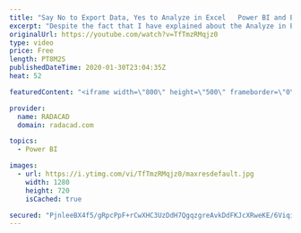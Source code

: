 ```yaml
---
title: "Say No to Export Data, Yes to Analyze in Excel   Power BI and Excel Can Talk"
excerpt: "Despite the fact that I have explained about the Analyze in Excel feature in Power BI before, still, I hear and see many users are using the Export data option in Power BI much more. In this video, I am explaining what is the difference and why it is better to use Analyze in Excel rather than exporting"
originalUrl: https://youtube.com/watch?v=TfTmzRMqjz0
type: video
price: Free
length: PT8M2S
publishedDateTime: 2020-01-30T23:04:35Z
heat: 52

featuredContent: "<iframe width=\"800\" height=\"500\" frameborder=\"0\" src=\"https://www.youtube.com/embed/TfTmzRMqjz0\" allow=\"accelerometer; autoplay; encrypted-media; gyroscope; picture-in-picture\" allowfullscreen></iframe>"

provider:
  name: RADACAD
  domain: radacad.com

topics:
  - Power BI

images:
  - url: https://i.ytimg.com/vi/TfTmzRMqjz0/maxresdefault.jpg
    width: 1280
    height: 720
    isCached: true

secured: "PjnleeBX4f5/gRpcPpF+rCwXHC3UzDdH7QgqzgreAvkDdFKJcXRweKE/6ViqistQsQGTi5hC62J7N/irBbj+xQ2cSOwS+zF2pFXxHQJXNt6dLJNAO2x4xVJIO8qc9xkG9wKzjG9TFOLVIwfVmBq1mor3h1Oqg5ANgi7eX5PJNcs1dz/wGdtiWKSZC9HLNg0Lh7O40iaIFwIbQfHECfSxds51n1uc3VPbEHBH3n96nwlb11VotKp1uzjPM8CSnNz0BtCH3/dFVgLuoOChObzbjCHWxK4DeN/+Gv8QdVEA3/x4zw+HTKOzaZtkwqaH49U3i3v78poQXngbRTD2kMWeML+K89NSqttJ790cux4Gyiq1sGRaJX5FeH96e9x53gMzI5ZcO48P1Tb1QDr4talEDvsmDr0PDkrBgjF/cGjB/uQ=;ENlMQTahauLrzcGcCFcI0w=="
---
```


